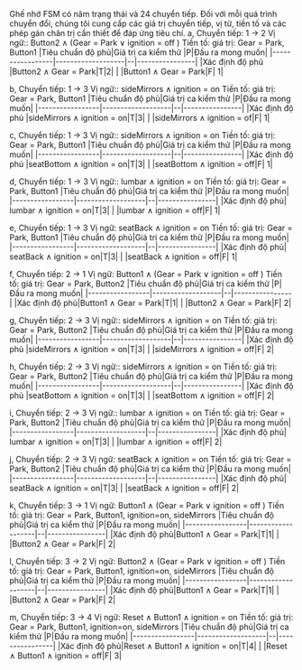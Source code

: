 Ghế nhớ FSM có năm trạng thái và 24 chuyển tiếp. Đối với mỗi quá trình chuyển đổi, chúng tôi cung cấp các giá trị chuyển tiếp, vị từ, tiền tố và các phép gán chân trị cần thiết để đáp ứng tiêu chí.
a, Chuyển tiếp: 1 → 2
Vị ngữ:: Button2 ∧ (Gear = Park ∨ ignition = off )
Tiền tố: giá trị: Gear = Park, Button1
|Tiêu chuẩn độ phủ|Giá trị ca kiểm thử |P|Đầu ra mong muốn|
|-----------------|-------------------|--|----------------|
|Xác định độ phủ |Button2 ∧ Gear = Park|T|2|
|                |Button1 ∧ Gear = Park|F| 1|

b, Chuyển tiếp: 1 → 3
Vị ngữ:: sideMirrors ∧ ignition = on
Tiền tố: giá trị: Gear = Park, Button1
|Tiêu chuẩn độ phủ|Giá trị ca kiểm thử |P|Đầu ra mong muốn|
|-----------------|-------------------|--|----------------|
|Xác định độ phủ |sideMirrors ∧ ignition = on|T|3|
|                |sideMirrors ∧ ignition = of|F| 1|

c, Chuyển tiếp: 1 → 3
Vị ngữ:: sideMirrors ∧ ignition = on
Tiền tố: giá trị: Gear = Park, Button1
|Tiêu chuẩn độ phủ|Giá trị ca kiểm thử |P|Đầu ra mong muốn|
|-----------------|-------------------|--|----------------|
|Xác định độ phủ |seatBottom ∧ ignition = on|T|3|
|                |seatBottom ∧ ignition = off|F| 1|

d, Chuyển tiếp: 1 → 3
Vị ngữ::  lumbar ∧ ignition = on
Tiền tố: giá trị: Gear = Park, Button1
|Tiêu chuẩn độ phủ|Giá trị ca kiểm thử |P|Đầu ra mong muốn|
|-----------------|-------------------|--|----------------|
|Xác định độ phủ| lumbar ∧ ignition = on|T|3|
|                |lumbar ∧ ignition = off|F| 1|

e, Chuyển tiếp: 1 → 3
Vị ngữ: seatBack ∧ ignition = on
Tiền tố: giá trị: Gear = Park, Button1
|Tiêu chuẩn độ phủ|Giá trị ca kiểm thử |P|Đầu ra mong muốn|
|-----------------|-------------------|--|----------------|
|Xác định độ phủ| seatBack ∧ ignition = on|T|3|
|                |seatBack ∧ ignition = off|F| 1|

f, Chuyển tiếp: 2 → 1
Vị ngữ: Button1 ∧ (Gear = Park ∨ ignition = off )
Tiền tố: giá trị: Gear = Park, Button2
|Tiêu chuẩn độ phủ|Giá trị ca kiểm thử |P|Đầu ra mong muốn|
|-----------------|-------------------|--|----------------|
|Xác định độ phủ|Button1 ∧ Gear = Park|T|1|
|                |Button2 ∧ Gear = Park|F| 2|

g, Chuyển tiếp: 2 → 3
Vị ngữ:: sideMirrors ∧ ignition = on
Tiền tố: giá trị: Gear = Park, Button2
|Tiêu chuẩn độ phủ|Giá trị ca kiểm thử |P|Đầu ra mong muốn|
|-----------------|-------------------|--|----------------|
|Xác định độ phủ |sideMirrors ∧ ignition = on|T|3|
|                |sideMirrors ∧ ignition = off|F| 2|

h, Chuyển tiếp: 2 → 3
Vị ngữ:: sideMirrors ∧ ignition = on
Tiền tố: giá trị: Gear = Park, Button2
|Tiêu chuẩn độ phủ|Giá trị ca kiểm thử |P|Đầu ra mong muốn|
|-----------------|-------------------|--|----------------|
|Xác định độ phủ |seatBottom ∧ ignition = on|T|3|
|                |seatBottom ∧ ignition = off|F| 2|

i, Chuyển tiếp: 2 → 3
Vị ngữ::  lumbar ∧ ignition = on
Tiền tố: giá trị: Gear = Park, Button2
|Tiêu chuẩn độ phủ|Giá trị ca kiểm thử |P|Đầu ra mong muốn|
|-----------------|-------------------|--|----------------|
|Xác định độ phủ| lumbar ∧ ignition = on|T|3|
|                |lumbar ∧ ignition = off|F| 2|

j, Chuyển tiếp: 2 → 3
Vị ngữ: seatBack ∧ ignition = on
Tiền tố: giá trị: Gear = Park, Button2
|Tiêu chuẩn độ phủ|Giá trị ca kiểm thử |P|Đầu ra mong muốn|
|-----------------|-------------------|--|----------------|
|Xác định độ phủ| seatBack ∧ ignition = on|T|3|
|                |seatBack ∧ ignition = off|F| 2|

k, Chuyển tiếp: 3 → 1
Vị ngữ: Button1 ∧ (Gear = Park ∨ ignition = off )
Tiền tố: giá trị: Gear = Park, Button1, ignition=on, sideMirrors
|Tiêu chuẩn độ phủ|Giá trị ca kiểm thử |P|Đầu ra mong muốn|
|-----------------|-------------------|--|----------------|
|Xác định độ phủ|Button1 ∧ Gear = Park|T|1|
|                |Button2 ∧ Gear = Park|F| 2|

l, Chuyển tiếp: 3 → 2
Vị ngữ: Button2 ∧ (Gear = Park ∨ ignition = off )
Tiền tố: giá trị: Gear = Park, Button1, ignition=on, sideMirrors
|Tiêu chuẩn độ phủ|Giá trị ca kiểm thử |P|Đầu ra mong muốn|
|-----------------|-------------------|--|----------------|
|Xác định độ phủ|Button1 ∧ Gear = Park|T|1|
|                |Button2 ∧ Gear = Park|F| 2|

m, Chuyển tiếp: 3 → 4
Vị ngữ: Reset ∧ Button1 ∧ ignition = on
Tiền tố: giá trị: Gear = Park, Button1, ignition=on, sideMirrors
|Tiêu chuẩn độ phủ|Giá trị ca kiểm thử |P|Đầu ra mong muốn|
|-----------------|-------------------|--|----------------|
|Xác định độ phủ|Reset ∧ Button1 ∧ ignition = on|T|4|
|                |Reset ∧ Button1 ∧ ignition = off|F| 3|


